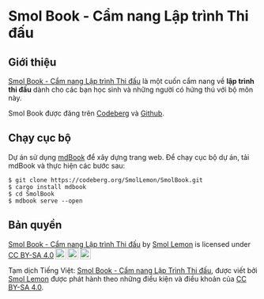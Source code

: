 # Smol Book - Cẩm nang Lập trình Thi đấu

## Giới thiệu

[Smol Book - Cẩm nang Lập trình Thi đấu](https://smollemon.github.io/SmolBook/) là một cuốn cẩm nang về **lập trình thi đấu** dành cho các bạn học sinh và những người có hứng thú với bộ môn này.

Smol Book được đăng trên [Codeberg](https://smollemon.codeberg.page/SmolBook/) và [Github](https://smollemon.github.io/SmolBook/).

## Chạy cục bộ

Dự án sử dụng [mdBook](https://rust-lang.github.io/mdBook/) để xây dựng trang web. Để chạy cục bộ dự án, tải mdBook và thực hiện các bước sau:

```shell
$ git clone https://codeberg.org/SmolLemon/SmolBook.git
$ cargo install mdbook
$ cd SmolBook 
$ mdbook serve --open
```

## Bản quyền 

<p xmlns:cc="http://creativecommons.org/ns#" xmlns:dct="http://purl.org/dc/terms/"><a property="dct:title" rel="cc:attributionURL" href="https://book.smollemon.page">Smol Book - Cẩm nang Lập trình Thi đấu</a> by <a rel="cc:attributionURL dct:creator" property="cc:attributionName" href="https://smollemon.page">Smol Lemon</a> is licensed under <a href="https://creativecommons.org/licenses/by-sa/4.0/?ref=chooser-v1" target="_blank" rel="license noopener noreferrer" style="display:inline-block;">CC BY-SA 4.0<img style="height:22px!important;margin-left:3px;vertical-align:text-bottom;" src="https://mirrors.creativecommons.org/presskit/icons/cc.svg?ref=chooser-v1" alt=""><img style="height:22px!important;margin-left:3px;vertical-align:text-bottom;" src="https://mirrors.creativecommons.org/presskit/icons/by.svg?ref=chooser-v1" alt=""><img style="height:22px!important;margin-left:3px;vertical-align:text-bottom;" src="https://mirrors.creativecommons.org/presskit/icons/sa.svg?ref=chooser-v1" alt=""></a></p> 

Tạm dịch Tiếng Việt: [Smol Book - Cẩm nang Lập Trình Thi đấu](https://book.smollemon.page), được viết bởi [Smol Lemon](https://book.smollemon.page) được phát hành theo những điều kiện và điều khoản của [CC BY-SA 4.0](https://creativecommons.org/licenses/by-sa/4.0/).
